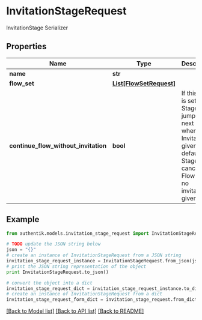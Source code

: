 # InvitationStageRequest

InvitationStage Serializer

## Properties
Name | Type | Description | Notes
------------ | ------------- | ------------- | -------------
**name** | **str** |  | 
**flow_set** | [**List[FlowSetRequest]**](FlowSetRequest.md) |  | [optional] 
**continue_flow_without_invitation** | **bool** | If this flag is set, this Stage will jump to the next Stage when no Invitation is given. By default this Stage will cancel the Flow when no invitation is given. | [optional] 

## Example

```python
from authentik.models.invitation_stage_request import InvitationStageRequest

# TODO update the JSON string below
json = "{}"
# create an instance of InvitationStageRequest from a JSON string
invitation_stage_request_instance = InvitationStageRequest.from_json(json)
# print the JSON string representation of the object
print InvitationStageRequest.to_json()

# convert the object into a dict
invitation_stage_request_dict = invitation_stage_request_instance.to_dict()
# create an instance of InvitationStageRequest from a dict
invitation_stage_request_form_dict = invitation_stage_request.from_dict(invitation_stage_request_dict)
```
[[Back to Model list]](../README.md#documentation-for-models) [[Back to API list]](../README.md#documentation-for-api-endpoints) [[Back to README]](../README.md)


